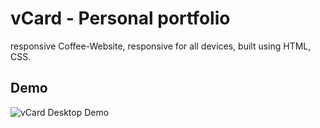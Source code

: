 # vCard - Personal portfolio


 responsive Coffee-Website, responsive for all devices, built using HTML, CSS.

## Demo

![vCard Desktop Demo](c:\Users\hp\Downloads\hero-bg.jpg "Desktop Demo")









